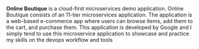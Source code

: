 
**Online Boutique** is a cloud-first microservices demo application.
Online Boutique consists of an 11-tier microservices application. The application is a
web-based e-commerce app where users can browse items,
add them to the cart, and purchase them.
This application is developed by Google and I simply tend to use this microservice application to showcase and practice my skills on the devops workflow and tools
